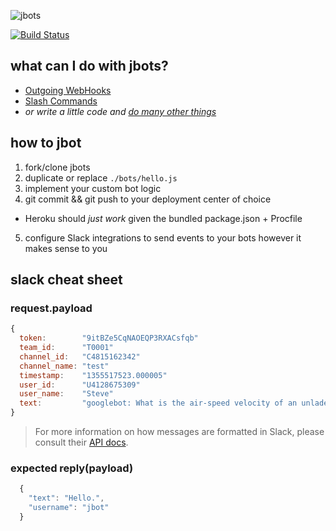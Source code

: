 ![jbots](https://raw.github.com/jmonster/jbots/master/lib/jbot.png)

[![Build Status](https://travis-ci.org/jmonster/jbots.png?branch=master)](https://travis-ci.org/jmonster/jbots)


## what can I do with jbots?
+ [Outgoing WebHooks](https://slack.com/services/new/outgoing-webhook)
+ [Slash Commands](https://slack.com/services/new/slash-commands)
+ *or write a little code and [do many other things](https://slack.com/services/new)*


## how to jbot
1. fork/clone jbots
2. duplicate or replace `./bots/hello.js`
3. implement your custom bot logic
4. git commit && git push to your deployment center of choice
  + Heroku should *just work* given the bundled package.json + Procfile
5. configure Slack integrations to send events to your bots however it makes sense to you


## slack cheat sheet

### request.payload
```javascript
{
  token:        "9itBZe5CqNAOEQP3RXACsfqb"
  team_id:      "T0001"
  channel_id:   "C4815162342"
  channel_name: "test"
  timestamp:    "1355517523.000005"
  user_id:      "U4128675309"
  user_name:    "Steve"
  text:         "googlebot: What is the air-speed velocity of an unladen swallow?"
}
```
> For more information on how messages are formatted in Slack, please consult their [API docs](https://api.slack.com/docs/formatting).

### expected reply(payload)
```javascript
  {
    "text": "Hello.",
    "username": "jbot"
  }
```

